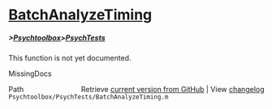 # [BatchAnalyzeTiming](BatchAnalyzeTiming)
##### >[Psychtoolbox](Psychtoolbox)>[PsychTests](PsychTests)

This function is not yet documented.


 MissingDocs



<div class="code_header" style="text-align:right;">
  <span style="float:left;">Path&nbsp;&nbsp;</span> <span class="counter">Retrieve <a href=
  "https://raw.github.com/Psychtoolbox-3/Psychtoolbox-3/beta/Psychtoolbox/PsychTests/BatchAnalyzeTiming.m">current version from GitHub</a> | View <a href=
  "https://github.com/Psychtoolbox-3/Psychtoolbox-3/commits/beta/Psychtoolbox/PsychTests/BatchAnalyzeTiming.m">changelog</a></span>
</div>
<div class="code">
  <code>Psychtoolbox/PsychTests/BatchAnalyzeTiming.m</code>
</div>

